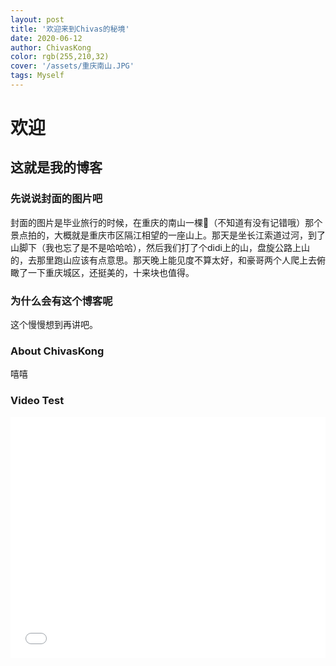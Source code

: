 ```yaml
---
layout: post
title: '欢迎来到Chivas的秘境'
date: 2020-06-12
author: ChivasKong
color: rgb(255,210,32)
cover: '/assets/重庆南山.JPG'
tags: Myself
---
```



# 欢迎

## 这就是我的博客

### 先说说封面的图片吧

封面的图片是毕业旅行的时候，在重庆的南山一棵🌲（不知道有没有记错哦）那个景点拍的，大概就是重庆市区隔江相望的一座山上。那天是坐长江索道过河，到了山脚下（我也忘了是不是哈哈哈），然后我们打了个didi上的山，盘旋公路上山的，去那里跑山应该有点意思。那天晚上能见度不算太好，和豪哥两个人爬上去俯瞰了一下重庆城区，还挺美的，十来块也值得。

### 为什么会有这个博客呢

这个慢慢想到再讲吧。

### About ChivasKong

嘻嘻

### Video Test

<iframe type="text/html" width="100%" height="385" src="/assets/test.mp4" frameborder="0"></iframe>
